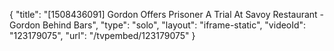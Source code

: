 {
    "title": "[1508436091] Gordon Offers Prisoner A Trial At Savoy Restaurant - Gordon Behind Bars",
    "type": "solo",
    "layout": "iframe-static",
    "videoId": "123179075",
    "url": "\/tvpembed\/123179075"
}
